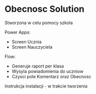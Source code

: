 # Obecnosc Solution
Stworzona w celu pomocy szkola 

Power Apps:
- Screen Ucznia
- Screen Nauczyciela

Flow:
- Generuje raport per klasa
- Wysyla powiadomienia do uczniow
- Czysci pole Komentarz oraz Obecnosc

Instrukcja instalacji - w trakcie tworzenia
